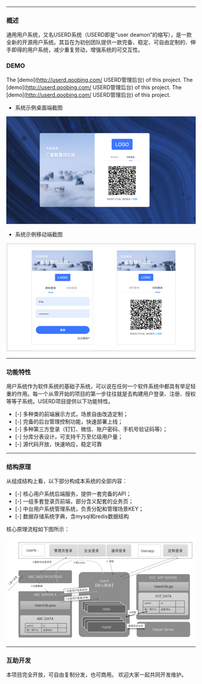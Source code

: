 ------------
### 概述

通用用户系统，又名USERD系统（USERD即是“user deamon”的缩写），是一款全新的开源用户系统。其旨在为初创团队提供一款完备、稳定、可自由定制的、伸手即得的用户系统，减少重复劳动，增强系统的可交互性。

### DEMO


The [demo](http://userd.qoobing.com/ USERD管理后台) of this project.
The [demo](http://userd.qoobing.com/ USERD管理后台) of this project.
The [demo](http://userd.qoobing.com/ USERD管理后台) of this project.

* 系统示例桌面端截图

![系统示例桌面端截图](./doc/images/login-1-pc.png "系统示例桌面端截图")

* 系统示例移动端截图

![系统示例移动端截图](./doc/images/login-1-mobile.png "系统示例移动端截图")


------------

### 功能特性
用户系统作为软件系统的基础子系统，可以说在任何一个软件系统中都具有举足轻重的作用。每一个从零开始的项目的第一步往往就是去构建用户登录、注册、授权等等子系统。USERD项目提供以下功能特性。
- [-] 多种类的前端展示方式，场景自由改造定制；
- [-] 完备的后台管理控制功能，快速部署上线；
- [-] 多种第三方登录（钉钉、微信、账户密码、手机号验证码等）；
- [-] 分库分表设计，可支持千万至亿级用户量；
- [-] 源代码开放，快速响应，稳定可靠

------------
### 结构原理
从组成结构上看，以下部分构成本系统的全部内容：
- [-] 核心用户系统后端服务，提供一套完备的API；
- [-] 一组多套登录页前端，部分含义配套的业务页；
- [-] 中台用户系统管理系统，负责分配和管理场景KEY；
- [-] 数据存储系统字典，含mysql和redis数据结构

核心原理流程如下图所示：

![核心原理流程](./doc/images/5dcbc515e3e74.png "核心原理流程")

------------
### 互助开发
本项目完全开放，可自由复制分发，也可商用。
欢迎大家一起共同开发维护。
